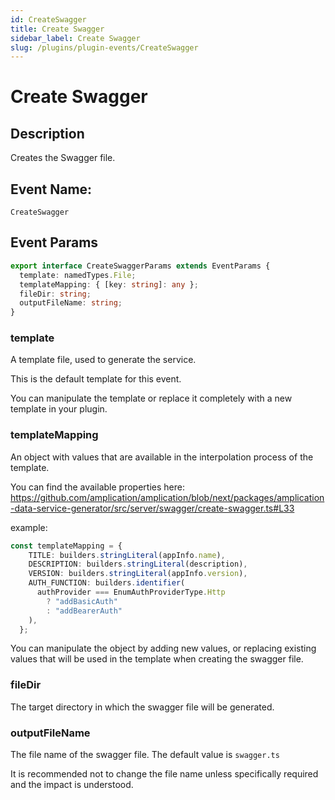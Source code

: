 ```yaml
---
id: CreateSwagger
title: Create Swagger
sidebar_label: Create Swagger
slug: /plugins/plugin-events/CreateSwagger
---
```


# Create Swagger

## Description

Creates the Swagger file.

## Event Name:

`CreateSwagger`

## Event Params

```ts
export interface CreateSwaggerParams extends EventParams {
  template: namedTypes.File;
  templateMapping: { [key: string]: any };
  fileDir: string;
  outputFileName: string;
}
```

### template

A template file, used to generate the service.

This is the default template for this event.

You can manipulate the template or replace it completely with a new template in your plugin. 


### templateMapping
An object with values that are available in the interpolation process of the template.  


You can find the available properties here: https://github.com/amplication/amplication/blob/next/packages/amplication-data-service-generator/src/server/swagger/create-swagger.ts#L33

example:
```ts
const templateMapping = {
    TITLE: builders.stringLiteral(appInfo.name),
    DESCRIPTION: builders.stringLiteral(description),
    VERSION: builders.stringLiteral(appInfo.version),
    AUTH_FUNCTION: builders.identifier(
      authProvider === EnumAuthProviderType.Http
        ? "addBasicAuth"
        : "addBearerAuth"
    ),
  };
```

You can manipulate the object by adding new values, or replacing existing values that will be used in the template when creating the swagger file. 



### fileDir
The target directory in which the swagger file will be generated. 


### outputFileName
The file name of the swagger file. The default value is `swagger.ts`

It is recommended not to change the file name unless specifically required and the impact is understood.

